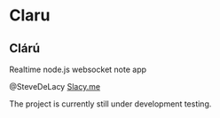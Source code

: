 Claru
===== 
Clárú
-----
Realtime node.js websocket note app



@SteveDeLacy
[Slacy.me](http://slacy.me)

The project is currently still under development testing.